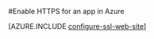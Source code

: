 <properties
	pageTitle="Enable HTTPS for a web app in Azure"
	description="Learn how to enable SSL with an Azure Web App."
	services="app-service"
	documentationCenter=".net"
	authors="cephalin"
	manager="wpickett"
	editor="jimbe"
	tags="top-support-issue"/>

<tags
	ms.service="app-service"
	ms.date="02/03/2016"
	wacn.date=""/>

#Enable HTTPS for an app in Azure


[AZURE.INCLUDE [configure-ssl-web-site](../includes/configure-ssl-web-site.md)]

